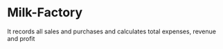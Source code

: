 # Milk-Factory
It records all sales and purchases and calculates total expenses, revenue and profit
